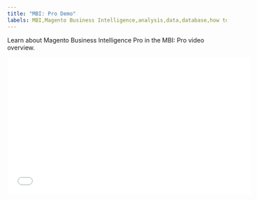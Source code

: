 ```yaml
---
title: "MBI: Pro Demo"
labels: MBI,Magento Business Intelligence,analysis,data,database,how to,mbi-api-migration,reports
---
```


Learn about Magento Business Intelligence Pro in the MBI: Pro video overview.

<iframe src="//fast.wistia.com/embed/iframe/diej9m04t2" width="560" height="315" frameborder="0" allowfullscreen=""></iframe>
